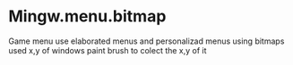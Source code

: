 # Mingw.menu.bitmap
Game menu use elaborated menus and personalizad menus using bitmaps
used x,y of windows paint brush to colect the x,y of it


